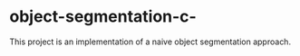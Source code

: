 # object-segmentation-c-
This project is an implementation of a naive object segmentation approach. 
